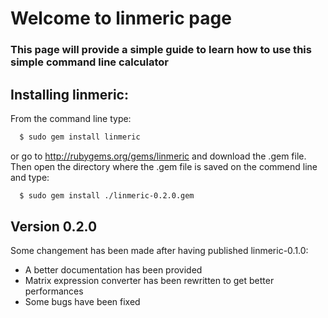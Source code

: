 # Welcome to linmeric page
### This page will provide a simple guide to learn how to use this simple command line calculator

## Installing linmeric:

From the command line type:
```sh
  $ sudo gem install linmeric
```
or go to http://rubygems.org/gems/linmeric and download the .gem file. Then open the directory where the .gem file is saved on the commend line and type:
```sh
  $ sudo gem install ./linmeric-0.2.0.gem
```

## Version 0.2.0
Some changement has been made after having published linmeric-0.1.0:
- A better documentation has been provided
- Matrix expression converter has been rewritten to get better performances
- Some bugs have been fixed
